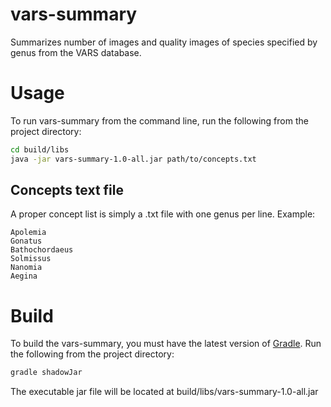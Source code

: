 # vars-summary
Summarizes number of images and quality images of species specified by genus from the VARS database.

# Usage
To run vars-summary from the command line, run the following from the project directory:
```bash
cd build/libs
java -jar vars-summary-1.0-all.jar path/to/concepts.txt
```

## Concepts text file
A proper concept list is simply a .txt file with one genus per line. Example:
```
Apolemia
Gonatus
Bathochordaeus
Solmissus
Nanomia
Aegina
```

# Build
To build the vars-summary, you must have the latest version of [Gradle](https://gradle.org/). Run the following from the project directory:
```bash
gradle shadowJar
```
The executable jar file will be located at build/libs/vars-summary-1.0-all.jar
